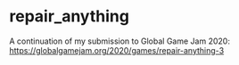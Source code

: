 # repair_anything

A continuation of my submission to Global Game Jam 2020:
https://globalgamejam.org/2020/games/repair-anything-3
